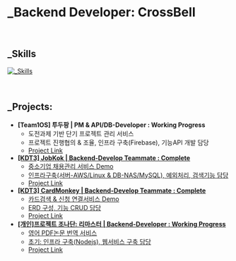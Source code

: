 <h1>
  <a>_Backend Developer: CrossBell</a>
</h1>

<br>

<h2 align="left">_Skills</h2>

[![_Skills](https://skillicons.dev/icons?i=java,swift,py,spring,aws,linux,mysql,git,github)](https://skillicons.dev)

<br>

<h2 align="left">_Projects:</h2>

<ul class="roman">

  <li><b>[Team1OS] 투두팡 | PM & API/DB-Developer : Working Progress </b>
      <ul class="square">
         <li>도전과제 기반 단기 프로젝트 관리 서비스</li>
         <li>프로젝트 진행협의 & 조율, 인프라 구축(Firebase), 기능API 개발 담당</li>
         <li><a href="https://github.com/crossbell8368/TodoPang_fork" target="_blank">Project Link</li>
      </ul>
   </li>
  
  <li><b>[KDT3] JobKok | Backend-Develop Teammate : Complete</b>
      <ul class="square">
         <li>중소기업 채용관리 서비스 Demo</li>
         <li>인프라구축(서버-AWS/Linux & DB-NAS/MySQL), 예외처리, 검색기능 담당</li>
         <li><a href="https://github.com/crossbell8368/KDT3_Final" target="_blank">Project Link</li>
      </ul>
   </li>
  
  
  <li><b>[KDT3] CardMonkey | Backend-Develop Teammate : Complete </b>
      <ul class="square">
         <li>카드검색 & 신청 연결서비스 Demo</li>
         <li>ERD 구성, 기능 CRUD 담당</li>
         <li><a href="https://github.com/crossbell8368/KDT3_CardMonkey" target="_blank">Project Link</li>
      </ul>
   </li>
  
  <li><b>[개인]프로젝트 조나단: 리마스터 | Backend-Developer : Working Progress </b>
      <ul class="square">
         <li>영어 PDF논문 번역 서비스</li>
         <li>초기: 인프라 구축(Nodejs), 웹서비스 구축 담당</li>
         <li><a href="https://github.com/crossbell8368/KDT3_CardMonkey" target="_blank">Project Link</li>
      </ul>
   </li>
   
<br>


<!--
**crossbell8368/crossbell8368** is a ✨ _special_ ✨ repository because its `README.md` (this file) appears on your GitHub profile.

Here are some ideas to get you started:

- 🔭 I’m currently working on ...
- 🌱 I’m currently learning ...
- 👯 I’m looking to collaborate on ...
- 🤔 I’m looking for help with ...
- 💬 Ask me about ...
- 📫 How to reach me: ...
- 😄 Pronouns: ...
- ⚡ Fun fact: ...
-->
